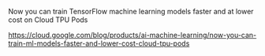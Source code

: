 Now you can train TensorFlow machine learning models faster and at lower cost on Cloud TPU Pods

https://cloud.google.com/blog/products/ai-machine-learning/now-you-can-train-ml-models-faster-and-lower-cost-cloud-tpu-pods